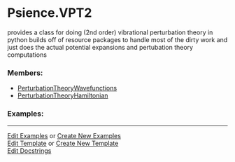 # <a id="Psience.VPT2">Psience.VPT2</a>
    
provides a class for doing (2nd order) vibrational perturbation theory in python
builds off of resource packages to handle most of the dirty work and just does the actual potential expansions
and pertubation theory computations

### Members:

  - [PerturbationTheoryWavefunctions](VPT2/PerturbationTheory/PerturbationTheoryWavefunctions.md)
  - [PerturbationTheoryHamiltonian](VPT2/PerturbationTheory/PerturbationTheoryHamiltonian.md)

### Examples:



___

[Edit Examples](https://github.com/McCoyGroup/References/edit/gh-pages/Documentation/examples/Psience/VPT2.md) or 
[Create New Examples](https://github.com/McCoyGroup/References/new/gh-pages/?filename=Documentation/examples/Psience/VPT2.md) <br/>
[Edit Template](https://github.com/McCoyGroup/References/edit/gh-pages/Documentation/templates/Psience/VPT2.md) or 
[Create New Template](https://github.com/McCoyGroup/References/new/gh-pages/?filename=Documentation/templates/Psience/VPT2.md) <br/>
[Edit Docstrings](https://github.com/McCoyGroup/Psience/edit/master/VPT2/__init__.py?message=Update%20Docs)
